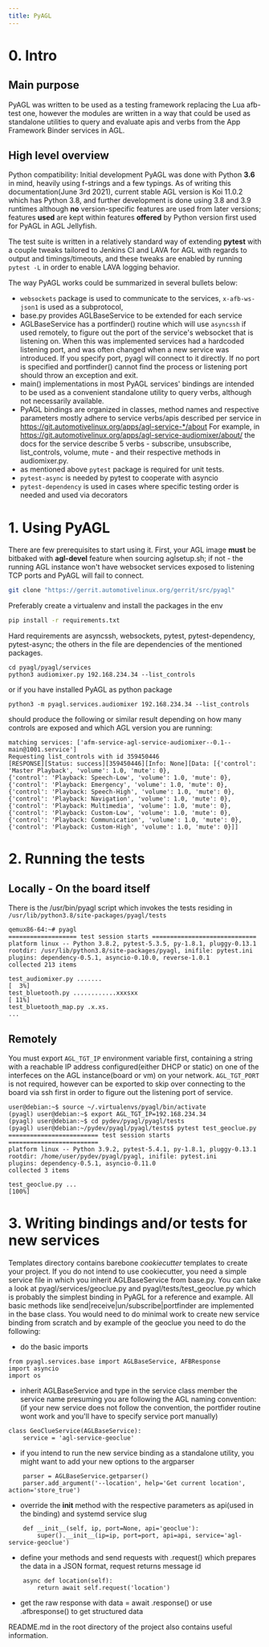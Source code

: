 ```yaml
---
title: PyAGL
---
```


# 0. Intro
## Main purpose 
PyAGL was written to be used as a testing framework replacing the Lua afb-test one,
however the modules are written in a way that could be used as standalone utilities to query
and evaluate apis and verbs from the App Framework Binder services in AGL.

## High level overview
Python compatibility:
Initial development PyAGL was done with Python **3.6** in mind, heavily using f-strings and a few typings. As of writing this 
documentation(June 3rd 2021), current stable AGL version is Koi 11.0.2 which has Python 3.8, and further development is 
done using 3.8 and 3.9 runtimes although **no** version-specific features are used from later versions; 
features **used** are kept within features **offered** by Python version first used for PyAGL in AGL Jellyfish.

The test suite is written in a relatively standard way of extending **pytest** with a couple tweaks 
tailored to Jenkins CI and LAVA for AGL with regards to output and timings/timeouts, and these tweaks are enabled by running `pytest -L`
in order to enable LAVA logging behavior.

The way PyAGL works could be summarized in several bullets below:
  * `websockets` package is used to communicate to the services, `x-afb-ws-json1` is used as a subprotocol, 
  * base.py provides AGLBaseService to be extended for each service
  * AGLBaseService has a portfinder() routine which will use `asyncssh` if used remotely, 
to figure out the port of the service's websocket that is listening on. When this was implemented services had a hardcoded listening port,
and was often changed when a new service was introduced. If you specify port, pyagl will connect to it directly. If no port is specified and
portfinder() cannot find the process or listening port should throw an exception and exit.
  * main() implementations in most PyAGL services' bindings are intended to be used as a convenient standalone utility to query verbs, although
not necessarily available.
  * PyAGL bindings are organized in classes, method names and respective parameters mostly adhere to service verbs/apis described 
per service in https://git.automotivelinux.org/apps/agl-service-*/about
For example, in https://git.automotivelinux.org/apps/agl-service-audiomixer/about/ the docs for the service describe 5 verbs -
subscribe, unsubscribe, list_controls, volume, mute - and their respective methods in audiomixer.py.
  * as mentioned above `pytest` package is required for unit tests. 
  * `pytest-async` is needed by pytest to cooperate with asyncio
  * `pytest-dependency` is used in cases where specific testing order is needed and used via decorators

# 1. Using PyAGL
There are few prerequisites to start using it. First, your AGL image **must** be bitbaked with **agl-devel** feature when sourcing aglsetup.sh;
if not - the running AGL instance won't have websocket services exposed to listening TCP ports and PyAGL will fail to connect.

```bash
git clone "https://gerrit.automotivelinux.org/gerrit/src/pyagl"
```
Preferably create a virtualenv and install the packages in the env
```bash
pip install -r requirements.txt
```
Hard requirements are asyncssh, websockets, pytest, pytest-dependency, pytest-async; the others in the file are dependencies of the mentioned packages.
```
cd pyagl/pyagl/services
python3 audiomixer.py 192.168.234.34 --list_controls
```
or if you have installed PyAGL as python package 
```
python3 -m pyagl.services.audiomixer 192.168.234.34 --list_controls
```
should produce the following or similar result depending on how many controls are exposed and which AGL version you are running:
```
matching services: ['afm-service-agl-service-audiomixer--0.1--main@1001.service']
Requesting list_controls with id 359450446
[RESPONSE][Status: success][359450446][Info: None][Data: [{'control': 'Master Playback', 'volume': 1.0, 'mute': 0}, 
{'control': 'Playback: Speech-Low', 'volume': 1.0, 'mute': 0}, {'control': 'Playback: Emergency', 'volume': 1.0, 'mute': 0}, 
{'control': 'Playback: Speech-High', 'volume': 1.0, 'mute': 0}, {'control': 'Playback: Navigation', 'volume': 1.0, 'mute': 0}, 
{'control': 'Playback: Multimedia', 'volume': 1.0, 'mute': 0}, {'control': 'Playback: Custom-Low', 'volume': 1.0, 'mute': 0}, 
{'control': 'Playback: Communication', 'volume': 1.0, 'mute': 0}, {'control': 'Playback: Custom-High', 'volume': 1.0, 'mute': 0}]]
```

# 2. Running the tests

## Locally - On the board itself
There is the /usr/bin/pyagl script which invokes the tests residing in 
`/usr/lib/python3.8/site-packages/pyagl/tests`

```
qemux86-64:~# pyagl
=================== test session starts =============================
platform linux -- Python 3.8.2, pytest-5.3.5, py-1.8.1, pluggy-0.13.1
rootdir: /usr/lib/python3.8/site-packages/pyagl, inifile: pytest.ini
plugins: dependency-0.5.1, asyncio-0.10.0, reverse-1.0.1
collected 213 items

test_audiomixer.py .......                                                                                                                                                                                                                                                                                            [  3%]
test_bluetooth.py ............xxxsxx                                                                                                                                                                                                                                                                                  [ 11%]
test_bluetooth_map.py .x.xs. 
...
```

## Remotely
You must export `AGL_TGT_IP` environment variable first, containing a string with a reachable IP address 
configured(either DHCP or static) on one of the interfeces on the AGL instance(board or vm) on your network.
`AGL_TGT_PORT` is not required, however can be exported to skip over connecting to the board via ssh first 
in order to figure out the listening port of service. 

```
user@debian:~$ source ~/.virtualenvs/pyagl/bin/activate
(pyagl) user@debian:~$ export AGL_TGT_IP=192.168.234.34
(pyagl) user@debian:~$ cd pydev/pyagl/pyagl/tests
(pyagl) user@debian:~/pydev/pyagl/pyagl/tests$ pytest test_geoclue.py
========================= test session starts =========================
platform linux -- Python 3.9.2, pytest-5.4.1, py-1.8.1, pluggy-0.13.1
rootdir: /home/user/pydev/pyagl/pyagl, inifile: pytest.ini
plugins: dependency-0.5.1, asyncio-0.11.0
collected 3 items

test_geoclue.py ...                                              [100%]
```
# 3. Writing bindings and/or tests for new services
Templates directory contains barebone _cookiecutter_ templates to create your project.
If you do not intend to use cookiecutter, you need a simple service file in which you inherit AGLBaseService
from base.py. 
You can take a look at pyagl/services/geoclue.py and pyagl/tests/test_geoclue.py which is probably the
simplest binding in PyAGL for a reference and example. All basic methods like 
send|receive|un/subscribe|portfinder are implemented in the base class. 
You would need to do minimal work to create new service binding from scratch and by example of the geoclue you need to do the following:
- do the basic imports 
```
from pyagl.services.base import AGLBaseService, AFBResponse
import asyncio
import os
```
- inherit AGLBaseService and type in the service class member the service name presuming you are following the AGL naming convention:
(if your new service does not follow the convention, the portfider routine wont work and you'll have to specify service port manually)
```
class GeoClueService(AGLBaseService):
    service = 'agl-service-geoclue'
```
- if you intend to run the new service binding as a standalone utility, you might want to add your new options to the argparser
```
    parser = AGLBaseService.getparser()
    parser.add_argument('--location', help='Get current location', action='store_true')
```
- override the __init__ method with the respective parameters as api(used in the binding) and systemd service slug
```
    def __init__(self, ip, port=None, api='geoclue'):
        super().__init__(ip=ip, port=port, api=api, service='agl-service-geoclue')
```
- define your methods and send requests with .request() which prepares the data in a JSON format, request returns message id
```
    async def location(self):
        return await self.request('location')
```
- get the raw response with data = await .response() or use .afbresponse() to get structured data

README.md in the root directory of the project also contains useful information.

